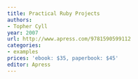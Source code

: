 ```yaml
---
title: Practical Ruby Projects
authors:
- Topher Cyll
year: 2007
url: http://www.apress.com/9781590599112
categories:
- examples
prices: 'ebook: $35, paperbook: $45'
editor: Apress
---
```

